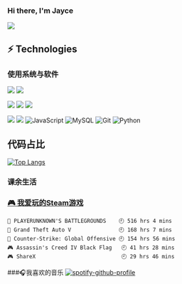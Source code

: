 ### Hi there, I'm Jayce 
![](https://img.shields.io/badge/dynamic/json?color=da282a&label=%E5%BE%AE%E5%8D%9A&query=%24.data.totalSubs&url=https%3A%2F%2Fapi.spencerwoo.com%2Fsubstats%2F%3Fsource%3Dweibo%26queryKey%3D3606922432) 

## ⚡ Technologies
### 使用系统与软件
<!--![](https://img.shields.io/badge/macOS-Catalina-d0d1d4?style=flat-square&logo=Apple)-->
![](https://img.shields.io/badge/Ubuntu-20.04%20LTS-E95420?style=flat-square&logo=Ubuntu)
![](https://img.shields.io/badge/Windows-10-E95420?style=flat-square&logo=Windows)

![](https://img.shields.io/badge/IDE-webstorm-blue?style=flat-square&logo=WebStorm)
![](https://img.shields.io/badge/IDE-PyCharm-green?style=flat-square&logo=PyCharm)
![](https://img.shields.io/badge/IDE-visual-studio-code-blue?style=flat-square&logo=visual-studio-code)



![](https://img.shields.io/badge/-Vue.js-gray?style=flat-square&logo=vue.js)
![](https://img.shields.io/badge/-React-61DAFB?style=flat-square&logo=react&logoColor=ffffff)
![JavaScript](https://img.shields.io/badge/-JavaScript-gray?style=flat-square&logo=javascript)
![MySQL](https://img.shields.io/badge/-MySQL-gray?style=flat-square&logo=mysql&logoColor=blue)
![Git](https://img.shields.io/badge/-Git-gray?style=flat-square&logo=git)
![Python](https://img.shields.io/badge/-Python-gray?style=flat-square&logo=python)



 ## 代码占比
[![Top Langs](https://github-readme-stats.vercel.app/api/top-langs/?username=HeJayce&layout=compact)](https://github.com/anuraghazra/github-readme-stats)


### 课余生活
<!-- steam-box start -->
 ### <a href="https://gist.github.com/881763b570de2cda37d3b7660c1e9f7d" target="_blank">🎮 我爱玩的Steam游戏</a>
 ``` text
🍳 PLAYERUNKNOWN'S BATTLEGROUNDS    🕘 516 hrs 4 mins
🚓 Grand Theft Auto V               🕘 168 hrs 7 mins
🔫 Counter-Strike: Global Offensive 🕘 154 hrs 56 mins
🎮 Assassin's Creed IV Black Flag   🕘 41 hrs 28 mins
🎮 ShareX                           🕘 29 hrs 46 mins
```
 <!-- steam-box end -->
 
 ###🎧我喜欢的音乐
 [![spotify-github-profile](https://spotify-github-profile.vercel.app/api/view?uid=3y0qdbbyz7q7ivk6wlyt6p4mj&cover_image=true&theme=default)](https://spotify-github-profile.vercel.app/api/view?uid=3y0qdbbyz7q7ivk6wlyt6p4mj&redirect=true)
